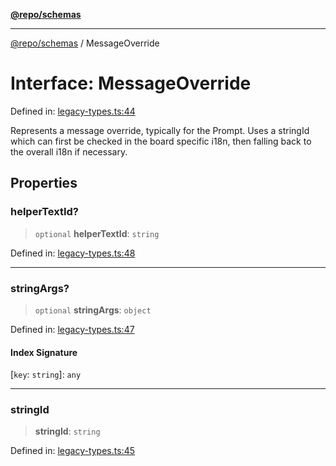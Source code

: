 [**@repo/schemas**](../README.md)

***

[@repo/schemas](../README.md) / MessageOverride

# Interface: MessageOverride

Defined in: [legacy-types.ts:44](https://github.com/alexqguo/drinking-board-game-v3/blob/b790afaa2e3b8fa2b8d92187d67ae85cb9db6cc2/packages/schemas/src/legacy-types.ts#L44)

Represents a message override, typically for the Prompt. Uses a stringId which can
first be checked in the board specific i18n, then falling back to the overall i18n
if necessary.

## Properties

### helperTextId?

> `optional` **helperTextId**: `string`

Defined in: [legacy-types.ts:48](https://github.com/alexqguo/drinking-board-game-v3/blob/b790afaa2e3b8fa2b8d92187d67ae85cb9db6cc2/packages/schemas/src/legacy-types.ts#L48)

***

### stringArgs?

> `optional` **stringArgs**: `object`

Defined in: [legacy-types.ts:47](https://github.com/alexqguo/drinking-board-game-v3/blob/b790afaa2e3b8fa2b8d92187d67ae85cb9db6cc2/packages/schemas/src/legacy-types.ts#L47)

#### Index Signature

\[`key`: `string`\]: `any`

***

### stringId

> **stringId**: `string`

Defined in: [legacy-types.ts:45](https://github.com/alexqguo/drinking-board-game-v3/blob/b790afaa2e3b8fa2b8d92187d67ae85cb9db6cc2/packages/schemas/src/legacy-types.ts#L45)
